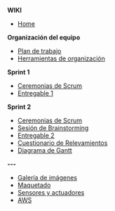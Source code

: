 **WIKI**

* [Home](https://github.com/Innovacion-tec-4-0/Practica_Profesionalizante_I/wiki)

**Organización del equipo**
* [Plan de trabajo](https://github.com/Innovacion-tec-4-0/Practica_Profesionalizante_I/wiki/Organizaci%C3%B3n)
* [Herramientas de organización](https://trello.com/invite/b/66be4de41b9504d75398bf56/ATTI57e999f08bcedc076140303ba330dee6C53A76D0/practica-prof) 


**Sprint 1**
* [Ceremonias de Scrum](https://github.com/Innovacion-tec-4-0/Practica_Profesionalizante_I/wiki/Ceremonias-de-Scrum-Sprint-1)
* [Entregable 1](https://github.com/Innovacion-tec-4-0/Practica_Profesionalizante_I/blob/main/Sprint_1/sprint-1.pdf)


**Sprint 2**
* [Ceremonias de Scrum](https://github.com/Innovacion-tec-4-0/Practica_Profesionalizante_I/wiki/Ceremonias-de-Scrum)
* [Sesión de Brainstorming](https://www.canva.com/design/DAGPRsmLWy0/iLLMRFZK2opasB_w09YQlg/edit)
* [Entregable 2](https://github.com/Innovacion-tec-4-0/Practica_Profesionalizante_I/tree/main/Sprint_2)
* [Cuestionario de Relevamientos](https://github.com/Innovacion-tec-4-0/Practica_Profesionalizante_I/blob/main/Sprint_2/CuestionarioparaRelevamientodeMuseos.pdf)
* [Diagrama de Gantt](https://github.com/Innovacion-tec-4-0/Practica_Profesionalizante_I/blob/main/Sprint_2/GANTT%20-Pentadevs%20Museo.xlsx)

**---**
* [Galería de imágenes](https://www.canva.com/design/DAGPv1x4Uuc/IrBNOY6wP7qeEpDm6AU6TQ/view?utm_content=DAGPv1x4Uuc&utm_campaign=designshare&utm_medium=link&utm_source=viewer)
* [Maquetado](https://github.com/Innovacion-tec-4-0/Practica_Profesionalizante_I/wiki/Maquetado)
* [Sensores y actuadores](https://github.com/Innovacion-tec-4-0/Practica_Profesionalizante_I/wiki/Sensores-y-actuadores)
* [AWS](https://github.com/Innovacion-tec-4-0/Practica_Profesionalizante_I/wiki/Servicios-AWS)
